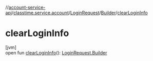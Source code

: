 //[account-service-api](../../../../index.md)/[classtime.service.account](../../index.md)/[LoginRequest](../index.md)/[Builder](index.md)/[clearLoginInfo](clear-login-info.md)

# clearLoginInfo

[jvm]\
open fun [clearLoginInfo](clear-login-info.md)(): [LoginRequest.Builder](index.md)
